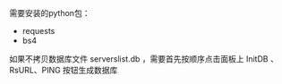 需要安装的python包：

- requests
- bs4

如果不拷贝数据库文件 serverslist.db ，需要首先按顺序点击面板上 InitDB 、 RsURL、PING 按钮生成数据库
